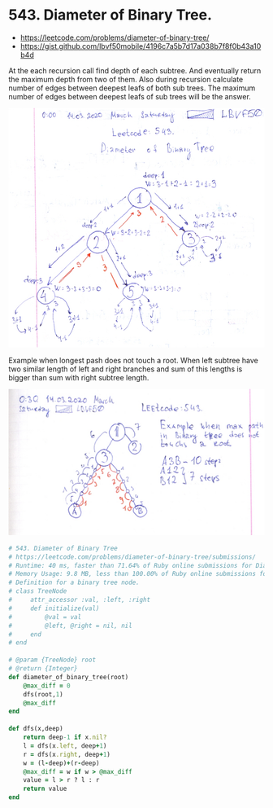 # 543. Diameter of Binary Tree.

- https://leetcode.com/problems/diameter-of-binary-tree/
- https://gist.github.com/lbvf50mobile/4196c7a5b7d17a038b7f8f0b43a10b4d

At the each recursion call find depth of each subtree. And eventually return the maximum depth from two of them. Also during recursion calculate number of edges between deepest leafs of both sub trees. The maximum number of edges between deepest leafs of sub trees will be the answer.

![Show how recursion works](lc543.png)

Example when longest pash does not touch a root. When left subtree have two similar length of left and right branches and sum of this lengths is bigger than sum with right subtree length. 

![Example when subtree has equal left and right part and it's length within subtree is greater than sum with other subtree](lc543example.png)

```Ruby
# 543. Diameter of Binary Tree
# https://leetcode.com/problems/diameter-of-binary-tree/submissions/
# Runtime: 40 ms, faster than 71.64% of Ruby online submissions for Diameter of Binary Tree.
# Memory Usage: 9.8 MB, less than 100.00% of Ruby online submissions for Diameter of Binary Tree.
# Definition for a binary tree node.
# class TreeNode
#     attr_accessor :val, :left, :right
#     def initialize(val)
#         @val = val
#         @left, @right = nil, nil
#     end
# end

# @param {TreeNode} root
# @return {Integer}
def diameter_of_binary_tree(root)
    @max_diff = 0
    dfs(root,1)
    @max_diff
end

def dfs(x,deep)
    return deep-1 if x.nil?
    l = dfs(x.left, deep+1)
    r = dfs(x.right, deep+1)
    w = (l-deep)+(r-deep)
    @max_diff = w if w > @max_diff
    value = l > r ? l : r
    return value
end
```